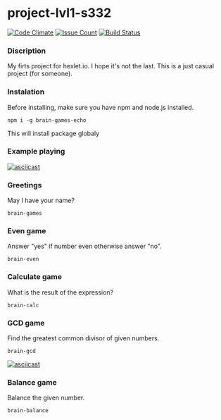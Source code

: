 # project-lvl1-s332
[![Code Climate](https://codeclimate.com/github/echonok/project-lvl1-s332/badges/gpa.svg)](https://codeclimate.com/github/echonok/project-lvl1-s332)
[![Issue Count](https://codeclimate.com/github/echonok/project-lvl1-s332/badges/issue_count.svg)](https://codeclimate.com/github/echonok/project-lvl1-s332)
[![Build Status](https://travis-ci.org/echonok/project-lvl1-s332.svg?branch=master)](https://travis-ci.org/echonok/project-lvl1-s332)

### Discription
My firts project for hexlet.io. I hope it's not the last. This is a just casual project (for someone).

### Instalation
Before installing, make sure you have npm and node.js installed.

```
npm i -g brain-games-echo
```
This will install package globaly

### Example playing

[![asciicast](https://asciinema.org/a/Dtr9xYj7u2FkN6mKZ8gXvD5uR.png)](https://asciinema.org/a/Dtr9xYj7u2FkN6mKZ8gXvD5uR)


### Greetings
May I have your name?

```
brain-games
```

### Even game
Answer "yes" if number even otherwise answer "no".

```
brain-even
```

### Calculate game
What is the result of the expression?

```
brain-calc
```

### GCD game
Find the greatest common divisor of given numbers.

```
brain-gcd
```
[![asciicast](https://asciinema.org/a/E28FfqH7zTIuV5DXJKFTEP42U.png)](https://asciinema.org/a/E28FfqH7zTIuV5DXJKFTEP42U)

### Balance game
Balance the given number.

```
brain-balance
```
